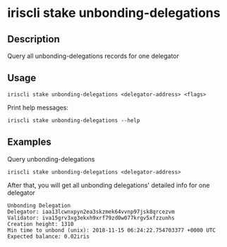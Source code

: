 # iriscli stake unbonding-delegations

## Description

Query all unbonding-delegations records for one delegator

## Usage

```
iriscli stake unbonding-delegations <delegator-address> <flags>
```

Print help messages:
```
iriscli stake unbonding-delegations --help
```

## Examples

Query unbonding-delegations
```
iriscli stake unbonding-delegations <delegator-address>
```

After that, you will get all unbonding delegations' detailed info for one delegator

```
Unbonding Delegation
Delegator: iaa13lcwnxpyn2ea3skzmek64vvnp97jsk8qrcezvm
Validator: iva15grv3xg3ekxh9xrf79zd0w077krgv5xfzzunhs
Creation height: 1310
Min time to unbond (unix): 2018-11-15 06:24:22.754703377 +0000 UTC
Expected balance: 0.02iris
```
